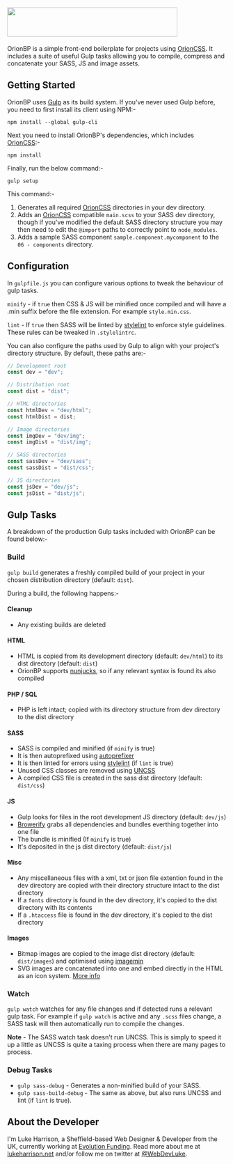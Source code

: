 <h1>
	 <img height="67" width="391" src="https://cdn.rawgit.com/WebDevLuke/Orion-Framework/master/misc/orion-logo.svg">
</h1>

OrionBP is a simple front-end boilerplate for projects using [OrionCSS](https://github.com/WebDevLuke/OrionCSS). It includes a suite of useful Gulp tasks allowing you to compile, compress and concatenate your SASS, JS and image assets.

## Getting Started
OrionBP uses [Gulp](http://gulpjs.com/) as its build system. If you've never used Gulp before, you need to first install its client using NPM:-

```
npm install --global gulp-cli
``` 

Next you need to install OrionBP's dependencies, which includes [OrionCSS](https://github.com/WebDevLuke/OrionCSS):-

```
npm install
```

Finally, run the below command:-

```
gulp setup
```

This command:-

1. Generates all required [OrionCSS](https://github.com/WebDevLuke/OrionCSS) directories in your dev directory.
2. Adds an [OrionCSS](https://github.com/WebDevLuke/OrionCSS) compatible `main.scss` to your SASS dev directory, though if you've modified the default SASS directory structure you may then need to edit the `@import` paths to correctly point to `node_modules`.
3. Adds a sample SASS component `sample.component.mycomponent` to the `06 - components` directory.

## Configuration

In `gulpfile.js` you can configure various options to tweak the behaviour of gulp tasks.

`minify` - if `true` then CSS & JS will be minified once compiled and will have a .min suffix before the file extension. For example `style.min.css`.

`lint` - If `true` then SASS will be linted by [stylelint](https://github.com/stylelint/stylelint) to enforce style guidelines. These rules can be tweaked in `.stylelintrc`.

You can also configure the paths used by Gulp to align with your project's directory structure. By default, these paths are:-

```js
// Development root
const dev = "dev";

// Distribution root
const dist = "dist";

// HTML directories
const htmlDev = "dev/html";
const htmlDist = dist;

// Image directories
const imgDev = "dev/img";
const imgDist = "dist/img";

// SASS directories
const sassDev = "dev/sass";
const sassDist = "dist/css";

// JS directories
const jsDev = "dev/js";
const jsDist = "dist/js";
```

## Gulp Tasks

A breakdown of the production Gulp tasks included with OrionBP can be found below:-

### Build

`gulp build` generates a freshly compiled build of your project in your chosen distribution directory (default: `dist`).

During a build, the following happens:-

#### Cleanup
- Any existing builds are deleted

#### HTML
- HTML is copied from its development directory (default: `dev/html`) to its dist directory (default: `dist`)
- OrionBP supports [nunjucks](https://mozilla.github.io/nunjucks/), so if any relevant syntax is found its also compiled

#### PHP / SQL
- PHP is left intact; copied with its directory structure from dev directory to the dist directory

#### SASS
- SASS is compiled and minified (if `minify` is true)
- It is then autoprefixed using [autoprefixer](https://github.com/postcss/autoprefixer)
- It is then linted for errors using [stylelint](https://github.com/stylelint/stylelint) (if `lint` is true)
- Unused CSS classes are removed using [UNCSS](https://github.com/giakki/uncss)
- A compiled CSS file is created in the sass dist directory (default: `dist/css`)

#### JS
- Gulp looks for files in the root development JS directory (default: `dev/js`)
- [Browerify](http://browserify.org/) grabs all dependencies and bundles everthing together into one file
- The bundle is minified (If `minify` is true)
- It's deposited in the js dist directory (default: `dist/js`)

#### Misc
- Any miscellaneous files with a xml, txt or json file extention found in the dev directory are copied with their directory structure intact to the dist directory
- If a `fonts` directory is found in the dev directory, it's copied to the dist directory with its contents
- If a `.htaccess` file is found in the dev directory, it's copied to the dist directory

#### Images
- Bitmap images are copied to the image dist directory (default: `dist/images`) and optimised using [imagemin](https://github.com/imagemin/imagemin)
- SVG images are concatenated into one and embed directly in the HTML as an icon system. [More info](https://css-tricks.com/svg-sprites-use-better-icon-fonts/)

### Watch

`gulp watch` watches for any file changes and if detected runs a relevant gulp task. For example if `gulp watch` is active and any `.scss` files change, a SASS task will then automatically run to compile the changes.

**Note** - The SASS watch task doesn't run UNCSS. This is simply to speed it up a little as UNCSS is quite a taxing process when there are many pages to process.

### Debug Tasks

- `gulp sass-debug` - Generates a non-minified build of your SASS.
- `gulp sass-build-debug` - The same as above, but also runs UNCSS and lint (if `lint` is true).

## About the Developer
I'm Luke Harrison, a Sheffield-based Web Designer &amp; Developer from the UK, currently working at [Evolution Funding](https://github.com/EvolutionFunding). Read more about me at [lukeharrison.net](http://www.lukeharrison.net) and/or follow me on twitter at [@WebDevLuke](https://twitter.com/WebDevLuke).
